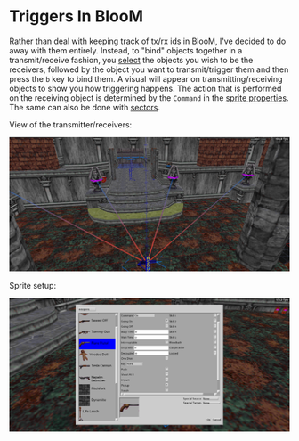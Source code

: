 # Triggers In BlooM

Rather than deal with keeping track of tx/rx ids in BlooM, I've decided to do away with them entirely. Instead, to "bind" objects together in a transmit/receive fashion, you [select](NAVIGATION.md###selecting-objects-in-3d) the objects you wish to be the receivers, followed by the object you want to transmit/trigger them and then press the `b` key to bind them. A visual will appear on transmitting/receiving objects to show you how triggering happens. The action that is performed on the receiving object is determined by the `Command` in the [sprite properties](SPECIAL_SPRITES.md). The same can also be done with [sectors](SPECIAL_SECTORS.md).

View of the transmitter/receivers:

![Sprite Triggering](triggers/triggers.png)

Sprite setup:

![Sprite Setup](triggers/transmitter.png)
